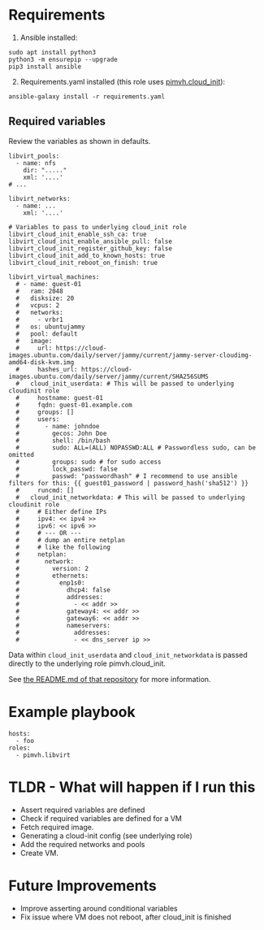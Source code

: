 # Requirements

1. Ansible installed:

```
sudo apt install python3
python3 -m ensurepip --upgrade
pip3 install ansible
```

2. Requirements.yaml installed (this role uses [pimvh.cloud_init](https://github.com/pimvh/cloud_init)):

```
ansible-galaxy install -r requirements.yaml
```

## Required variables

Review the variables as shown in defaults.

```
libvirt_pools:
  - name: nfs
    dir: "....."
    xml: '....'
# ...

libvirt_networks:
  - name: ...
    xml: '....'

# Variables to pass to underlying cloud_init role
libvirt_cloud_init_enable_ssh_ca: true
libvirt_cloud_init_enable_ansible_pull: false
libvirt_cloud_init_register_github_key: false
libvirt_cloud_init_add_to_known_hosts: true
libvirt_cloud_init_reboot_on_finish: true

libvirt_virtual_machines:
  # - name: guest-01
  #   ram: 2048
  #   disksize: 20
  #   vcpus: 2
  #   networks:
  #     - vrbr1
  #   os: ubuntujammy
  #   pool: default
  #   image:
  #     url: https://cloud-images.ubuntu.com/daily/server/jammy/current/jammy-server-cloudimg-amd64-disk-kvm.img
  #     hashes_url: https://cloud-images.ubuntu.com/daily/server/jammy/current/SHA256SUMS
  #   cloud_init_userdata: # This will be passed to underlying cloudinit role
  #     hostname: guest-01
  #     fqdn: guest-01.example.com
  #     groups: []
  #     users:
  #       - name: johndoe
  #         gecos: John Doe
  #         shell: /bin/bash
  #         sudo: ALL=(ALL) NOPASSWD:ALL # Passwordless sudo, can be omitted
  #         groups: sudo # for sudo access
  #         lock_passwd: false
  #         passwd: "passwordhash" # I recommend to use ansible filters for this: {{ guest01_password | password_hash('sha512') }}
  #     runcmd: []
  #   cloud_init_networkdata: # This will be passed to underlying cloudinit role
  #     # Either define IPs
  #     ipv4: << ipv4 >>
  #     ipv6: << ipv6 >>
  #     # --- OR ---
  #     # dump an entire netplan
  #     # like the following
  #     netplan:
  #       network:
  #         version: 2
  #         ethernets:
  #           enp1s0:
  #             dhcp4: false
  #             addresses:
  #               - << addr >>
  #             gateway4: << addr >>
  #             gateway6: << addr >>
  #             nameservers:
  #               addresses:
  #               - << dns_server ip >>
```

Data within `cloud_init_userdata` and `cloud_init_networkdata` is passed directly to the underlying role pimvh.cloud_init.

See [the README.md of that repository](https://github.com/pimvh/cloud_init) for more information.

# Example playbook

```
hosts:
  - foo
roles:
  - pimvh.libvirt

```

# TLDR - What will happen if I run this

- Assert required variables are defined
- Check if required variables are defined for a VM
- Fetch required image.
- Generating a cloud-init config (see underlying role)
- Add the required networks and pools
- Create VM.

# Future Improvements

- Improve asserting around conditional variables
- Fix issue where VM does not reboot, after cloud_init is finished

